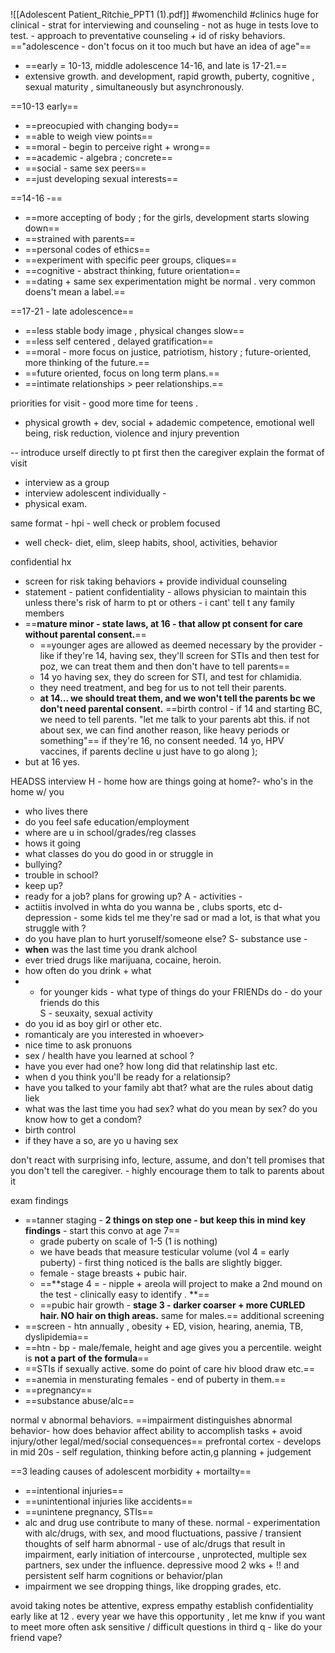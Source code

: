 ![[Adolescent Patient_Ritchie_PPT1 (1).pdf]]
#womenchild 
#clinics 
huge for clinical - strat for interviewing and counseling - not as huge in tests
love to test. - approach to preventative counseling + id of risky behaviors. 
=="adolescence - don't focus on it too much but have an idea of age"==
- ==early = 10-13, middle adolescence 14-16, and late is 17-21.== 
- extensive growth. and development, rapid growth, puberty, cognitive , sexual maturity , simultaneously but asynchronously. 

==10-13 early== 
- ==preocupied with changing body== 
- ==able to weigh view points== 
- ==moral - begin to perceive right + wrong== 
- ==academic - algebra ; concrete== 
- ==social - same sex peers== 
- ==just developing sexual interests==

==14-16 -== 
- ==more accepting of body ; for the girls, development starts slowing down== 
- ==strained with parents==
- ==personal codes of ethics==
- ==experiment with specific peer groups, cliques== 
- ==cognitive - abstract thinking, future orientation== 
- ==dating + same sex experimentation might be normal . very common doens't mean a label.== 

==17-21 - late adolescence==
- ==less stable body image , physical changes slow==
- ==less self centered , delayed gratification== 
- ==moral - more focus on justice, patriotism, history ; future-oriented, more thinking of the future.== 
- ==future oriented, focus on long term plans.== 
- ==intimate relationships > peer relationships.== 

priorities for visit - good more time for teens . 
- physical growth + dev, social + adademic competence, emotional well being, risk reduction, violence and injury prevention 

--
introduce urself directly to pt first then the caregiver 
explain the format of visit 
- interview as a group 
- interview adolescent individually - 
- physical exam. 

same format - hpi - well check or problem focused
- well check- diet, elim, sleep habits, shool, activities, behavior 

confidential hx 
- screen for risk taking behaviors + provide individual counseling 
- statement - patient confidentiality - allows physician to maintain this unless there's risk of harm to pt or others - i cant' tell t any family members 
- ==**mature minor - state laws, at 16 - that allow pt consent for care without parental consent.**== 
	- ==younger ages are allowed as deemed necessary by the provider - like if they're 14, having sex, they'll screen for STIs and then test for poz, we can treat them and then don't have to tell parents==
	- 14 yo having sex, they do screen for STI, and test for chlamidia. 
	- they need treatment, and beg for us to not tell their parents. 
	- **at 14... we should treat them, and we won't tell the parents bc we don't need parental consent.** 
==birth control - if 14 and starting BC, we need to tell parents. "let me talk to your parents abt this. if not about sex, we can find another reason, like heavy periods or something"==
if they're 16, no consent needed. 14 yo, HPV vaccines, if parents decline u just have to go along ); 
- but at 16 yes. 

HEADSS interview
H - home how are things going at home?- who's in the home w/ you 
- who lives there
- do you feel safe
education/employment 
- where are u in school/grades/reg classes
- hows it going
- what classes do you do good in or struggle in 
- bullying? 
- trouble in school? 
- keep up?
- ready for a job? plans for growing up? 
A - activities - 
- actiitis involved in whta do you wanna be  , clubs sports, etc 
d- depression - some kids tel me they're sad or mad a lot, is that what you struggle with ? 
- do you have plan to hurt yoruself/someone else? 
S- substance use - 
- **when** was the last time you drank alchool 
- ever tried drugs like marijuana, cocaine, heroin. 
- how often do you drink + what 
- - for younger kids - what type of things do your FRIENDs do - do your friends do this  
S - seuxaity, sexual activity 
- do you id as boy girl or other etc. 
- romanticaly are you interested in whoever> 
- nice time to ask pronuons 
- sex / health have you learned at school ? 
- have you ever had one? how long did that relatinship last etc. 
- when d you think you'll be ready for a relationsip? 
- have you talked to your family abt that? what are the rules about datig liek 
- what was the last time you had sex? what do you mean by sex? do you know how to get a condom? 
- birth control 
- if they have a so, are yo u having sex 

don't react with surprising info, lecture, assume, and don't tell promises that you don't tell the caregiver. - highly encourage them to talk to parents about it 

exam findings 
- ==tanner staging - **2 things on step one - but keep this in mind key findings** - start this convo at age 7== 
	- grade puberty on scale of 1-5 (1 is nothing)
	- we have beads that measure testicular volume (vol 4 = early puberty) - first thing noticed is the balls are slightly bigger. 
	- female - stage breasts + pubic hair. 
	- ==**stage 4 = - nipple + areola will project to make a 2nd mound on the test - clinically easy to identify . **==
	- ==pubic hair growth - **stage 3 - darker coarser + more CURLED hair. NO hair on thigh areas.** same for males.== 
additional screening
- ==screen - htn annually , obesity + ED, vision, hearing, anemia, TB, dyslipidemia== 
- ==htn - bp - male/female, height and age gives you a percentile. weight is **not a part of the formula**==
- ==STIs if sexually active. some do point of care hiv blood draw etc.== 
- ==anemia in mensturating females - end of puberty in them.== 
- ==pregnancy== 
- ==substance abuse/alc==

normal v abnormal behaviors. 
==impairment distinguishes abnormal behavior- how does behavior affect ability to accomplish tasks + avoid injury/other legal/med/social consequences== 
prefrontal cortex - develops in mid 20s - self regulation, thinking before actin,g planning + judgement 

==3 leading causes of adolescent morbidity + mortailty== 
- ==intentional injuries==
- ==unintentional injuries like accidents==
- ==unintene pregnancy, STIs==
- alc and drug use contribute to many of these. 
normal - experimentation with alc/drugs, with sex, and mood fluctuations, passive / transient thoughts of self harm 
abnormal - use of alc/drugs that result in impairment, early initiation of intercourse , unprotected, multiple sex partners, sex under the influence. depressive mood 2 wks + !! and persistent self harm cognitions or behavior/plan 
- impairment we see dropping things, like dropping grades, etc. 

avoid taking notes
be attentive, express empathy
establish confidentiality early like at 12 . every year we have this opportunity , let me knw if you want to meet more often 
ask sensitive / difficult questions in third q - like do your friend vape? 